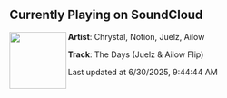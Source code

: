 ## Currently Playing on SoundCloud

[<img align="left" width="100" src="https://i1.sndcdn.com/artworks-hYKbXIYztAKQij9E-4Cdd9Q-t500x500.png">](https://soundcloud.com/bbjuelz/the-days-juelz-ailow-flip?in=saxurn/sets/just-dew-it/)

**Artist**: Chrystal, Notion, Juelz, Ailow 

**Track**: The Days (Juelz & Ailow Flip)

Last updated at 6/30/2025, 9:44:44 AM
